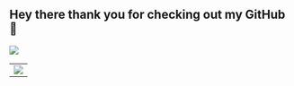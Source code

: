## Hey there thank you for checking out my GitHub👋

<picture>
  <source
    srcset="https://github-readme-stats.vercel.app/api/wakatime?username=benedictnurs&layout=compact&text_color=f0f6fc&bg_color=00000000&hide_border=true&hide_title=true"
    media="(prefers-color-scheme: dark)"
  />
  <source
    srcset="https://github-readme-stats.vercel.app/api/wakatime?username=benedictnurs&layout=compact&text_color=1f2328&bg_color=00000000&hide_border=true&hide_title=true"
    media="(prefers-color-scheme: light)"
  />
  <img src="https://github-readme-stats.vercel.app/api/wakatime?username=benedictnurs&layout=compact&text_color=f0f6fc&bg_color=00000000&hide_border=true&hide_title=true" />
</picture>

<table>
  <tr>
    <td>
      <picture>
        <source media="(prefers-color-scheme: dark)" srcset="https://github-readme-activity-graph.vercel.app/graph?username=benedictnurs&theme=xcode&bg_color=FF000000&hide_border=true" />
        <source media="(prefers-color-scheme: light)" srcset="https://github-readme-activity-graph.vercel.app/graph?username=benedictnurs&theme=xcode&bg_color=FF000000&color=000000&hide_border=true" />
        <img src="https://github-readme-activity-graph.vercel.app/graph?username=benedictnurs&theme=xcode&bg_color=FF000000&hide_border=true" />
      </picture>
  </tr>
</table>
<!--
**benedictnurs/benedictnurs** is a ✨ _special_ ✨ repository because its `README.md` (this file) appears on your GitHub profile.
  =
Here are some ideas to get you started:

- 🔭 I’m currently working on ...
- 🌱 I’m currently learning ...
- 👯 I’m looking to collaborate on ...
- 🤔 I’m looking for help with ...
- 💬 Ask me about ...
- 📫 How to reach me: ...
- 😄 Pronouns: ...
- ⚡ Fun fact: ...
-->

